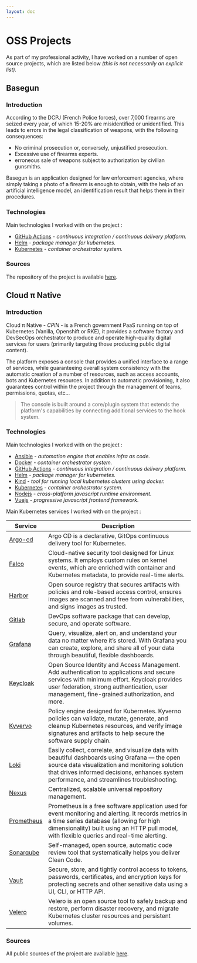 ```yaml
---
layout: doc
---
```


# OSS Projects

As part of my professional activity, I have worked on a number of open source projects, which are listed below *(this is not necessarily an explicit list).*

## Basegun

<Badge type="info" text="DevOps Engineer" />

### Introduction

According to the DCPJ (French Police forces), over 7,000 firearms are seized every year, of which 15-20% are misidentified or unidentified. This leads to errors in the legal classification of weapons, with the following consequences:

- No criminal prosecution or, conversely, unjustified prosecution.
- Excessive use of firearms experts.
- erroneous sale of weapons subject to authorization by civilian gunsmiths.

Basegun is an application designed for law enforcement agencies, where simply taking a photo of a firearm is enough to obtain, with the help of an artificial intelligence model, an identification result that helps them in their procedures.

### Technologies

Main technologies I worked with on the project :

- [GitHub Actions](https://github.com/features/actions) *- continuous integration / continuous delivery platform.*
- [Helm](https://helm.sh/) *- package manager for kubernetes.*
- [Kubernetes](https://kubernetes.io/) *- container orchestrator system.*

### Sources

The repository of the project is available [here](https://github.com/dnum-mi/basegun).

## Cloud π Native 

<Badge type="info" text="Product Owner" />
<Badge type="info" text="Platform Engineer" />
<Badge type="info" text="DevOps Engineer" />
<Badge type="info" text="Developer" />

### Introduction

Cloud π Native *- CPiN -* is a French government PaaS running on top of Kubernetes (Vanilla, Openshift or RKE), it provides a software factory and DevSecOps orchestrator to produce and operate high-quality digital services for users (primarily targeting those producing public digital content).

The platform exposes a console that provides a unified interface to a range of services, while guaranteeing overall system consistency with the automatic creation of a number of resources, such as access accounts, bots and Kubernetes resources. In addition to automatic provisioning, it also guarantees control within the project through the management of teams, permissions, quotas, etc...

> The console is built around a core/plugin system that extends the platform's capabilities by connecting additional services to the hook system.

### Technologies

Main technologies I worked with on the project :

- [Ansible](https://ansible.com/) *- automation engine that enables infra as code.*
- [Docker](https://docker.com/) *- container orchestrator system.*
- [GitHub Actions](https://github.com/features/actions) *- continuous integration / continuous delivery platform.*
- [Helm](https://helm.sh/) *- package manager for kubernetes.*
- [Kind](https://kind.sigs.k8s.io/) *- tool for running local kubernetes clusters using docker.*
- [Kubernetes](https://kubernetes.io/) *- container orchestrator system.*
- [Nodejs](https://nodejs.org/) *- cross-platform javascript runtime environment.*
- [Vuejs](https://vuejs.org/) *- progressive javascript frontend framework.*

Main Kubernetes services I worked with on the project :

| Service                                                          | Description                                                                                                                                                                                                                                      |
| ---------------------------------------------------------------- | ------------------------------------------------------------------------------------------------------------------------------------------------------------------------------------------------------------------------------------------------ |
| [Argo-cd](https://argo-cd.readthedocs.io/en/stable/)             | Argo CD is a declarative, GitOps continuous delivery tool for Kubernetes.                                                                                                                                                                        |
| [Falco](https://falco.org/)                                      | Cloud-native security tool designed for Linux systems. It employs custom rules on kernel events, which are enriched with container and Kubernetes metadata, to provide real-time alerts.                                                         |
| [Harbor](https://goharbor.io/)                                   | Open source registry that secures artifacts with policies and role-based access control, ensures images are scanned and free from vulnerabilities, and signs images as trusted.                                                                  |
| [Gitlab](https://about.gitlab.com/)                              | DevOps software package that can develop, secure, and operate software.                                                                                                                                                                          |
| [Grafana](https://grafana.com/oss/grafana/)                      | Query, visualize, alert on, and understand your data no matter where it’s stored. With Grafana you can create, explore, and share all of your data through beautiful, flexible dashboards.                                                       |
| [Keycloak](https://www.keycloak.org/)                            | Open Source Identity and Access Management. Add authentication to applications and secure services with minimum effort. Keycloak provides user federation, strong authentication, user management, fine-grained authorization, and more.         |
| [Kyvervo](https://kyverno.io/)                                   | Policy engine designed for Kubernetes. Kyverno policies can validate, mutate, generate, and cleanup Kubernetes resources, and verify image signatures and artifacts to help secure the software supply chain.                                    |
| [Loki](https://grafana.com/oss/loki/)                            | Easily collect, correlate, and visualize data with beautiful dashboards using Grafana — the open source data visualization and monitoring solution that drives informed decisions, enhances system performance, and streamlines troubleshooting. |
| [Nexus](https://sonatype.com/products/sonatype-nexus-repository) | Centralized, scalable universal repository management.                                                                                                                                                                                           |
| [Prometheus](https://prometheus.io/)                             | Prometheus is a free software application used for event monitoring and alerting. It records metrics in a time series database (allowing for high dimensionality) built using an HTTP pull model, with flexible queries and real-time alerting.  |
| [Sonarqube](https://sonarsource.com/products/sonarqube/)         | Self-managed, open source, automatic code review tool that systematically helps you deliver Clean Code.                                                                                                                                          |
| [Vault](https://vaultproject.io/)                                | Secure, store, and tightly control access to tokens, passwords, certificates, and encryption keys for protecting secrets and other sensitive data using a UI, CLI, or HTTP API.                                                                  |
| [Velero](https://velero.io/)                                     | Velero is an open source tool to safely backup and restore, perform disaster recovery, and migrate Kubernetes cluster resources and persistent volumes.                                                                                          |

### Sources

All public sources of the project are available [here](https://github.com/cloud-pi-native).

